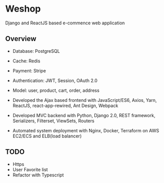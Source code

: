 # Weshop
Django and ReactJS based e-commence web application

## Overview
* Database: PostgreSQL
* Cache: Redis
* Payment: Stripe
* Authentication: JWT, Session, OAuth 2.0
* Model: user, product, cart, order, address

* Developed the Ajax based frontend with JavaScript/ES6, Axios, Yarn, ReactJS, react-app-rewired, Ant Design, Webpack
* Developed MVC backend with Python, Django 2.0, REST framework, Serializers, Filterset, ViewSets, Routers
* Automated system deployment with Nginx, Docker, Terraform on AWS EC2/ECS and ELB(load balancer)

## TODO
* Https
* User Favorite list
* Refactor with Typescript